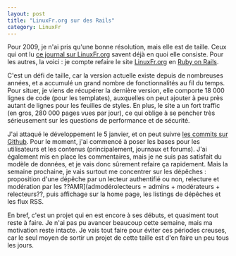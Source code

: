 ```yaml
---
layout: post
title: "LinuxFr.org sur des Rails"
category: LinuxFr
---
```

Pour 2009, je n'ai pris qu'une bonne résolution, mais elle est de taille. 
Ceux qui ont lu [ce journal sur LinuxFr.org](http://linuxfr.org/~etix/27721.html) savent déjà en quoi elle consiste.
Pour les autres, la voici : je compte refaire le site [LinuxFr.org](http://linuxfr.org) en [Ruby on Rails](http://www.rubyonrails.org).

C'est un défi de taille, car la version actuelle existe depuis de nombreuses années, et a accumulé un grand nombre de fonctionnalités au fil du temps.
Pour situer, je viens de récupérer la dernière version, elle comporte 18 000 lignes de code (pour les templates), auxquelles on peut ajouter à peu près autant de lignes pour les feuilles de styles.
En plus, le site a un fort traffic (en gros, 280 000 pages vues par jour), ce qui oblige à se pencher très sérieusement sur les questions de performance et de sécurité.

J'ai attaqué le développement le 5 janvier, et on peut suivre [les commits sur Github](http://github.com/nono/linuxfr.org/commits/master).
Pour le moment, j'ai commencé à poser les bases pour les utilisateurs et les contenus (principalement, journaux et forums).
J'ai également mis en place les commentaires, mais je ne suis pas satisfait du modèle de données, et je vais donc sûrement refaire ça rapidement.
Mais la semaine prochaine, je vais surtout me concentrer sur les dépêches : proposition d'une dépêche par un lecteur authentifié ou non, relecture et modération par les ??AMR](admodérolecteurs = admins + modérateurs + relecteurs??, puis affichage sur la home page, les listings de dépêches et les flux RSS.

En bref, c'est un projet qui en est encore à ses débuts, et quasiment tout reste à faire.
Je n'ai pas pu avancer beaucoup cette semaine, mais ma motivation reste intacte.
Je vais tout faire pour éviter ces périodes creuses, car le seul moyen de sortir un projet de cette taille est d'en faire un peu tous les jours.

